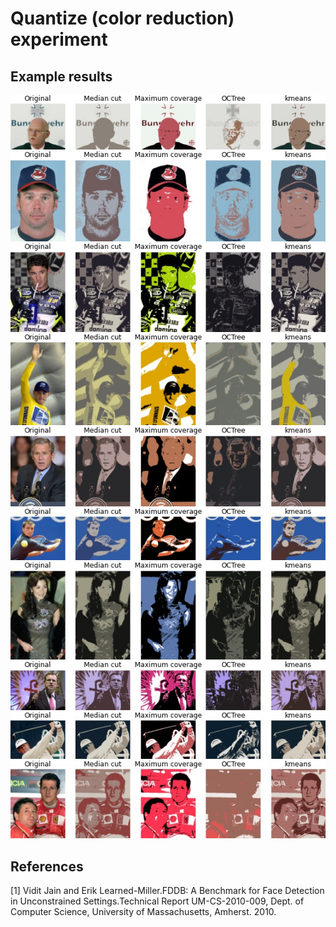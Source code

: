 # Quantize (color reduction) experiment

## Example results
<img src="Results/1.jpg">
<img src="Results/2.jpg">
<img src="Results/3.jpg">
<img src="Results/4.jpg">
<img src="Results/5.jpg">
<img src="Results/6.jpg">
<img src="Results/7.jpg">
<img src="Results/8.jpg">
<img src="Results/9.jpg">
<img src="Results/10.jpg">

## References
[1] Vidit Jain and Erik Learned-Miller.FDDB: A Benchmark for Face Detection in Unconstrained Settings.Technical Report UM-CS-2010-009, Dept. of Computer Science, University of Massachusetts, Amherst. 2010.
